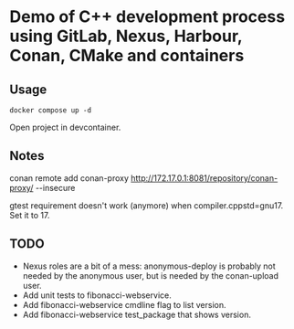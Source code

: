 # Demo of C++ development process using GitLab, Nexus, Harbour, Conan, CMake and containers

## Usage

```docker compose up -d```

Open project in devcontainer.

## Notes

conan remote add conan-proxy http://172.17.0.1:8081/repository/conan-proxy/ --insecure

gtest requirement doesn't work (anymore) when compiler.cppstd=gnu17. Set it to 17.

## TODO

- Nexus roles are a bit of a mess: anonymous-deploy is probably not needed by the anonymous user, but
is needed by the conan-upload user.
- Add unit tests to fibonacci-webservice.
- Add fibonacci-webservice cmdline flag to list version.
- Add fibonacci-webservice test_package that shows version.
